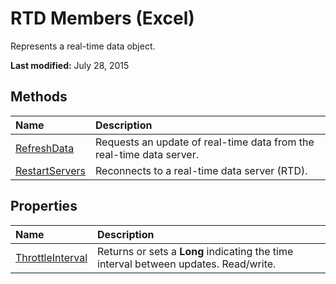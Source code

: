 
# RTD Members (Excel)
Represents a real-time data object.

 **Last modified:** July 28, 2015


## Methods



|**Name**|**Description**|
|:-----|:-----|
| [RefreshData](fa2ddf47-1821-25b6-fcd9-b42853c2689a.md)|Requests an update of real-time data from the real-time data server.|
| [RestartServers](ae3b3b50-63a3-1e7e-7f34-4d50770020ee.md)|Reconnects to a real-time data server (RTD).|

## Properties



|**Name**|**Description**|
|:-----|:-----|
| [ThrottleInterval](ae3a5561-e880-b5ee-763c-f38f887bc2a0.md)|Returns or sets a  **Long** indicating the time interval between updates. Read/write.|
